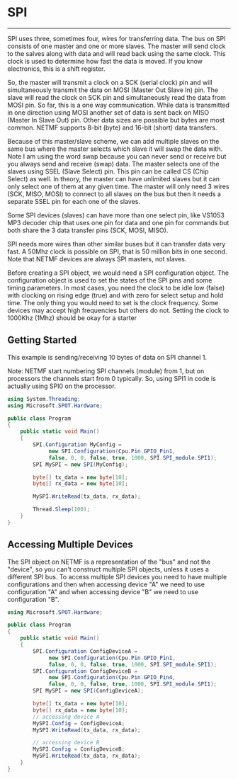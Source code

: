 # SPI
---

SPI uses three, sometimes four, wires for transferring data. The bus on SPI consists of one master and one or more slaves. The master will send clock to the salves along with data and will read back using the same clock. This clock is used to determine how fast the data is moved. If you know electronics, this is a shift register.

So, the master will transmit a clock on a SCK (serial clock) pin and will simultaneously transmit the data on MOSI (Master Out Slave In) pin. The slave will read the clock on SCK pin and simultaneously read the data from MOSI pin. So far, this is a one way communication. While data is transmitted in one direction using MOSI another set of data is sent back on MISO (Master In Slave Out) pin. Other data sizes are possible but bytes are most common. NETMF supports 8-bit (byte) and 16-bit (short) data transfers.

Because of this master/slave scheme, we can add multiple slaves on the same bus where the master selects which slave it will swap the data with. Note I am using the word swap because you can never send or receive but you always send and receive (swap) data. The master selects one of the slaves using SSEL (Slave Select) pin. This pin can be called CS (Chip Select) as well. In theory, the master can have unlimited slaves but it can only select one of them at any given time. The master will only need 3 wires (SCK, MISO, MOSI) to connect to all slaves on the bus but then it needs a separate SSEL pin for each one of the slaves.

Some SPI devices (slaves) can have more than one select pin, like VS1053 MP3 decoder chip that uses one pin for data and one pin for commands but both share the 3 data transfer pins (SCK, MOSI, MISO).

SPI needs more wires than other similar buses but it can transfer data very fast. A 50Mhz clock is possible on SPI, that is 50 million bits in one second. Note that NETMF devices are always SPI masters, not slaves.

Before creating a SPI object, we would need a SPI configuration object. The configuration object is used to set the states of the SPI pins and some timing parameters. In most cases, you need the clock to be idle low (false) with clocking on rising edge (true) and with zero for select setup and hold time. The only thing you would need to set is the clock frequency. Some devices may accept high frequencies but others do not. Setting the clock to 1000Khz (1Mhz) should be okay for a starter

## Getting Started

This example is sending/receiving 10 bytes of data on SPI channel 1.

Note: NETMF start numbering SPI channels (module) from 1, but on processors the channels start from 0 typically. So, using SPI1 in code is actually using SPI0 on the processor.

```c#
using System.Threading;
using Microsoft.SPOT.Hardware;

public class Program
{
    public static void Main()
    {
        SPI.Configuration MyConfig =
             new SPI.Configuration(Cpu.Pin.GPIO_Pin1,
             false, 0, 0, false, true, 1000, SPI.SPI_module.SPI1);
        SPI MySPI = new SPI(MyConfig);

        byte[] tx_data = new byte[10];
        byte[] rx_data = new byte[10];

        MySPI.WriteRead(tx_data, rx_data);

        Thread.Sleep(100);
    }
}
```

## Accessing Multiple Devices

The SPI object on NETMF is a representation of the "bus" and not the "device", so you can't construct multiple SPI objects, unless it uses a different SPI bus. To access multiple SPI devices you need to have multiple configurations and then when accessing device "A" we need to use configuration "A" and when accessing device "B" we need to use configuration "B".

```c#
using Microsoft.SPOT.Hardware;

public class Program
{
    public static void Main()
    {
        SPI.Configuration ConfigDeviceA =
             new SPI.Configuration(Cpu.Pin.GPIO_Pin1,
             false, 0, 0, false, true, 1000, SPI.SPI_module.SPI1);
        SPI.Configuration ConfigDeviceB =
             new SPI.Configuration(Cpu.Pin.GPIO_Pin4,
             false, 0, 0, false, true, 1000, SPI.SPI_module.SPI1);
        SPI MySPI = new SPI(ConfigDeviceA);

        byte[] tx_data = new byte[10];
        byte[] rx_data = new byte[10];
        // accessing device A
        MySPI.Config = ConfigDeviceA;
        MySPI.WriteRead(tx_data, rx_data);

        // accessing device B
        MySPI.Config = ConfigDeviceB;
        MySPI.WriteRead(tx_data, rx_data);
    }
}
```
